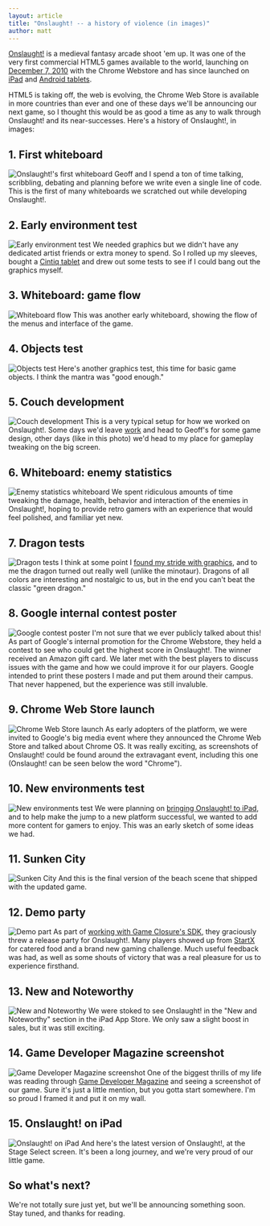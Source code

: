 ```yaml
---
layout: article
title: "Onslaught! -- a history of violence (in images)"
author: matt
---
```

[Onslaught!][1] is a medieval fantasy arcade shoot 'em up. It was one of the very first commercial HTML5 games available to the world, launching on [December 7, 2010][2] with the Chrome Webstore and has since launched on [iPad][3] and [Android tablets][4].

HTML5 is taking off, the web is evolving, the Chrome Web Store is available in more countries than ever and one of these days we'll be announcing our next game, so I thought this would be as good a time as any to walk through Onslaught! and its near-successes. Here's a history of Onslaught!, in images:

## 1. First whiteboard

![Onslaught!'s first whiteboard](/media/images/posts/onslaught_history_in_images/01_first_whiteboard.jpg)
Geoff and I spend a ton of time talking, scribbling, debating and planning before we write even a single line of code. This is the first of many whiteboards we scratched out while developing Onslaught!.

## 2. Early environment test
![Early environment test](/media/images/posts/onslaught_history_in_images/02_early_environment_test.png)
We needed graphics but we didn't have any dedicated artist friends or extra money to spend. So I rolled up my sleeves, bought a [Cintiq tablet][5] and drew out some tests to see if I could bang out the graphics myself.

## 3. Whiteboard: game flow
![Whiteboard flow](/media/images/posts/onslaught_history_in_images/03_whiteboard_flow.jpg)
This was another early whiteboard, showing the flow of the menus and interface of the game.

## 4. Objects test
![Objects test](/media/images/posts/onslaught_history_in_images/04_objects_test.png)
Here's another graphics test, this time for basic game objects. I think the mantra was "good enough."

## 5. Couch development
![Couch development](/media/images/posts/onslaught_history_in_images/05_ldg_making_onslaught.jpg)
This is a very typical setup for how we worked on Onslaught!. Some days we'd leave [work][6] and head to Geoff's for some game design, other days (like in this photo) we'd head to my place for gameplay tweaking on the big screen.

## 6. Whiteboard: enemy statistics
![Enemy statistics whiteboard](/media/images/posts/onslaught_history_in_images/06_whiteboard_enemy_stats.jpg)
We spent ridiculous amounts of time tweaking the damage, health, behavior and interaction of the enemies in Onslaught!, hoping to provide retro gamers with an experience that would feel polished, and familiar yet new.

## 7. Dragon tests
![Dragon tests](/media/images/posts/onslaught_history_in_images/07_dragon_tests.png)
I think at some point I [found my stride with graphics][7], and to me the dragon turned out really well (unlike the minotaur). Dragons of all colors are interesting and nostalgic to us, but in the end you can't beat the classic "green dragon."

## 8. Google internal contest poster
![Google contest poster](/media/images/posts/onslaught_history_in_images/08_google_contest_poster.png)
I'm not sure that we ever publicly talked about this! As part of Google's internal promotion for the Chrome Webstore, they held a contest to see who could get the highest score in Onslaught!. The winner received an Amazon gift card. We later met with the best players to discuss issues with the game and how we could improve it for our players. Google intended to print these posters I made and put them around their campus. That never happened, but the experience was still invaluble.

## 9. Chrome Web Store launch
![Chrome Web Store launch](/media/images/posts/onslaught_history_in_images/09_chrome_launch_wall.jpg)
As early adopters of the platform, we were invited to Google's big media event where they announced the Chrome Web Store and talked about Chrome OS. It was really exciting, as screenshots of Onslaught! could be found around the extravagant event, including this one (Onslaught! can be seen below the word "Chrome").

## 10. New environments test
![New environments test](/media/images/posts/onslaught_history_in_images/10_lol_beach_party.png)
We were planning on [bringing Onslaught! to iPad][8], and to help make the jump to a new platform successful, we wanted to add more content for gamers to enjoy. This was an early sketch of some ideas we had.

## 11. Sunken City
![Sunken City](/media/images/posts/onslaught_history_in_images/11_sunken_city.png)
And this is the final version of the beach scene that shipped with the updated game.

## 12. Demo party
![Demo part](/media/images/posts/onslaught_history_in_images/12_demo_party.jpg)
As part of [working with Game Closure's SDK][9], they graciously threw a release party for Onslaught!. Many players showed up from [StartX][10] for catered food and a brand new gaming challenge. Much useful feedback was had, as well as some shouts of victory that was a real pleasure for us to experience firsthand.

## 13. New and Noteworthy
![New and Noteworthy](/media/images/posts/onslaught_history_in_images/13_ipad_new_and_noteworthy.png)
We were stoked to see Onslaught! in the "New and Noteworthy" section in the iPad App Store. We only saw a slight boost in sales, but it was still exciting.

## 14. Game Developer Magazine screenshot
![Game Developer Magazine screenshot](/media/images/posts/onslaught_history_in_images/14_game_developer_magazine.jpg)
One of the biggest thrills of my life was reading through [Game Developer Magazine][11] and seeing a screenshot of our game. Sure it's just a little mention, but you gotta start somewhere. I'm so proud I framed it and put it on my wall.

## 15. Onslaught! on iPad
![Onslaught! on iPad](/media/images/posts/onslaught_history_in_images/15_ipad_stage_select.png)
And here's the latest version of Onslaught!, at the Stage Select screen. It's been a long journey, and we're very proud of our little game.

## So what's next?

We're not totally sure just yet, but we'll be announcing something soon. Stay tuned, and thanks for reading.

[1]: /onslaught_arena/
[2]: /announcing-onslaught-arena-for-sale-in-the-go/
[3]: http://itunes.apple.com/us/app/onslaught!/id441426241
[4]: /onslaught/
[5]: http://www.wacom.com/en/Products/Cintiq/Cintiq12WX.aspx
[6]: http://raptr.com/
[7]: /lava-background-sprite-creation-timelapse/
[8]: /what-we-need-to-get-our-html5-game-on-ipad-sp/
[9]: /the-road-to-a-production-quality-html5-game-o/
[10]: http://startx.stanford.edu/
[11]: http://www.gdmag.com/homepage.htm
